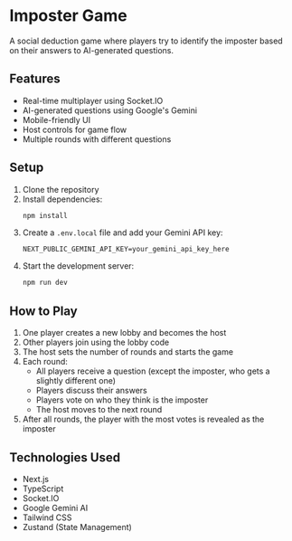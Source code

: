 # Imposter Game

A social deduction game where players try to identify the imposter based on their answers to AI-generated questions.

## Features

- Real-time multiplayer using Socket.IO
- AI-generated questions using Google's Gemini
- Mobile-friendly UI
- Host controls for game flow
- Multiple rounds with different questions

## Setup

1. Clone the repository
2. Install dependencies:
   ```bash
   npm install
   ```
3. Create a `.env.local` file and add your Gemini API key:
   ```
   NEXT_PUBLIC_GEMINI_API_KEY=your_gemini_api_key_here
   ```
4. Start the development server:
   ```bash
   npm run dev
   ```

## How to Play

1. One player creates a new lobby and becomes the host
2. Other players join using the lobby code
3. The host sets the number of rounds and starts the game
4. Each round:
   - All players receive a question (except the imposter, who gets a slightly different one)
   - Players discuss their answers
   - Players vote on who they think is the imposter
   - The host moves to the next round
5. After all rounds, the player with the most votes is revealed as the imposter

## Technologies Used

- Next.js
- TypeScript
- Socket.IO
- Google Gemini AI
- Tailwind CSS
- Zustand (State Management)
